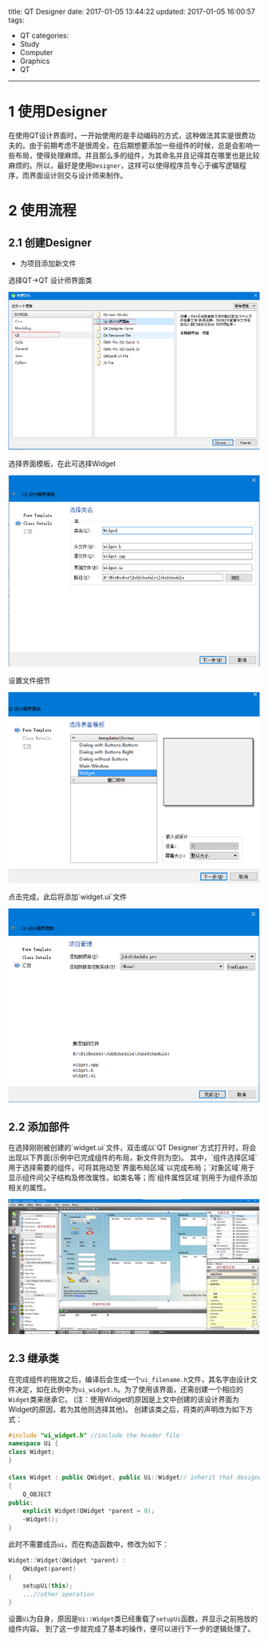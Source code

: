 title: QT Designer
date: 2017-01-05 13:44:22
updated: 2017-01-05 16:00:57
tags:
- QT
categories:
- Study
- Computer
- Graphics
- QT
---
# 1 使用Designer

在使用QT设计界面时，一开始使用的是手动编码的方式，这种做法其实是很费功夫的。由于前期考虑不是很周全，在后期想要添加一些组件的时候，总是会影响一些布局，使得处理麻烦。并且那么多的组件，为其命名并且记得其在哪里也是比较麻烦的。所以，最好是使用`Designer`，这样可以使得程序员专心于编写逻辑程序，而界面设计则交与设计师来制作。

# 2 使用流程

## 2.1 创建Designer

- 为项目添加新文件

    
<p>
    选择QT->QT 设计师界面类
</p>

<div align=center>
<img src="../post_img/586ddf60ab6441236e0038ab" title="新建Designer"/>
</div>

<p>
    选择界面模板，在此可选择Widget
</p>

<div align=center>
<img src="../post_img/586de3b3ab6441209e003a7c" title="选择模板"/>
</div>

<p>
    设置文件细节
</p>
<div align=center>
<img src="../post_img/586ddf60ab6441236e0038ac" title="设置文件细节"/>
</div>

<p>
    点击完成，此后将添加`widget.ui`文件
</p>
<div align=center>
<img src="../post_img/586de3b3ab6441209e003a7b" title="完成"/>
</div>

## 2.2 添加部件

<p>
    在选择刚刚被创建的`widget.ui`文件，双击或以`QT Designer`方式打开时，将会出现以下界面(示例中已完成组件的布局，新文件则为空)。
    其中，`组件选择区域`用于选择需要的组件，可将其拖动至`界面布局区域`以完成布局；`对象区域`用于显示组件间父子结构及修改属性，如类名等；而`组件属性区域`则用于为组件添加相关的属性。
    
</p>
<div align=center>
<img src=../post_img/586de3b3ab6441209e003a7a" title="QT Designer界面"/>
</div>

## 2.3 继承类

在完成组件的拖放之后，编译后会生成一个`ui_filename.h`文件，其名字由设计文件决定，如在此例中为`ui_widget.h`。为了使用该界面，还需创建一个相应的`Widget`类来继承它。
(注：使用Widget的原因是上文中创建的该设计界面为Widget的原因，若为其他则选择其他)。
创建该类之后，将类的声明改为如下方式：

```c++
#include "ui_widget.h" //include the header file
namespace Ui {
class Widget;
}

class Widget : public QWidget, public Ui::Widget// inherit that designer class
{
    Q_OBJECT
public:
    explicit Widget(QWidget *parent = 0);
    ~Widget();
}
```

此时不需要成员`ui`，而在构造函数中，修改为如下：

```c++
Widget::Widget(QWidget *parent) :
    QWidget(parent)
{
    setupUi(this);
    ...//other operation
}
```

设置`Ui`为自身，原因是`Ui::Widget`类已经重载了`setupUi`函数，并显示之前拖放的组件内容。
到了这一步就完成了基本的操作，便可以进行下一步的逻辑处理了。